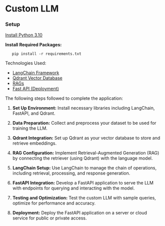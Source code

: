 # Custom LLM 

### Setup
[Install Python 3.10](https://www.python.org/downloads/release/python-3100/)

**Install Required Packages:**

```shell
   pip install -r requirements.txt
```

Technologies Used:
- [LangChain Framework ](https://www.langchain.com/)
- [Qdrant Vector Database](https://qdrant.tech/)
- [RAGs](https://aws.amazon.com/what-is/retrieval-augmented-generation/) 
- [Fast API (Deployment)](https://fastapi.tiangolo.com/) 

The following steps followed to complete the application: 
1. **Set Up Environment:** Install necessary libraries including LangChain, FastAPI, and Qdrant.

2. **Data Preparation:** Collect and preprocess your dataset to be used for training the LLM.

3. **Qdrant Integration:** Set up Qdrant as your vector database to store and retrieve embeddings.

4. **RAG Configuration:** Implement Retrieval-Augmented Generation (RAG) by connecting the retriever (using Qdrant) with the language model.

5. **LangChain Setup:** Use LangChain to manage the chain of operations, including retrieval, processing, and response generation.

6. **FastAPI Integration:** Develop a FastAPI application to serve the LLM with endpoints for querying and interacting with the model.

7. **Testing and Optimization:** Test the custom LLM with sample queries, optimize for performance and accuracy.

8. **Deployment:** Deploy the FastAPI application on a server or cloud service for public or private access.
